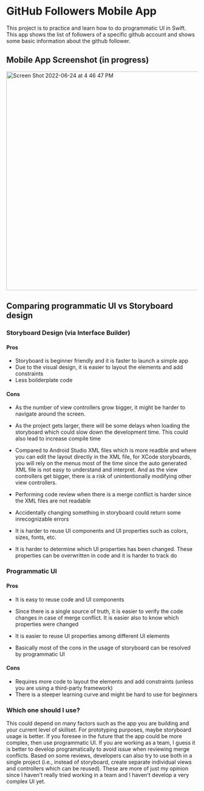 # GitHub Followers Mobile App

This project is to practice and learn how to do programmatic UI in Swift. This app shows the list of followers of a specific github account and shows some basic information about the github follower.

## Mobile App Screenshot (in progress)
<img width="576" alt="Screen Shot 2022-06-24 at 4 46 47 PM" src="https://user-images.githubusercontent.com/22863383/175665160-e6f33b2c-3791-45a8-b679-0a5e830d98d4.png">

## Comparing programmatic UI vs Storyboard design

### Storyboard Design (via Interface Builder)

#### Pros

- Storyboard is beginner friendly and it is faster to launch a simple app
- Due to the visual design, it is easier to layout the elements and add constraints
- Less boilderplate code

#### Cons

- As the number of view controllers grow bigger, it might be harder to navigate around the screen.

- As the project gets larger, there will be some delays when loading the storyboard which could slow down the development time. This could also lead to increase compile time

- Compared to Android Studio XML files which is more readble and where you can edit the layout directly in the XML file, for XCode storyboards, you will rely on the menus most of the time since the auto generated XML file is not easy to understand and interpret. And as the view controllers get bigger, there is a risk of unintentionally modifying other view controllers.

- Performing code review when there is a merge conflict is harder since the XML files are not readable

- Accidentally changing something in storyboard could return some inrecognizable errors

- It is harder to reuse UI components and UI properties such as colors, sizes, fonts, etc.

- It is harder to determine which UI properties has been changed. These properties can be overwritten in code and it is harder to track do

### Programmatic UI

#### Pros

- It is easy to reuse code and UI components

- Since there is a single source of truth, it is easier to verify the code changes in case of merge conflict. It is easier also to know which properties were changed

- It is easier to reuse UI properties among different UI elements

- Basically most of the cons in the usage of storyboard can be resolved by programmatic UI

#### Cons

- Requires more code to layout the elements and add constraints (unless you are using a third-party framework)
- There is a steeper learning curve and might be hard to use for beginners 

### Which one should I use?

This could depend on many factors such as the app you are building and your current level of skillset. For prototyping purposes, maybe storyboard usage is better. If you foresee in the future that the app could be more complex, then use programmatic UI. If you are working as a team, I guess it is better to develop programatically to avoid issue when reviewing merge conflicts. Based on some reviews, developers can also try to use both in a single project (i.e., instead of storyboard, create separate individual views and controllers which can be reused). These are more of just my opinion since I haven't really tried working in a team and I haven't develop a very complex UI yet.
